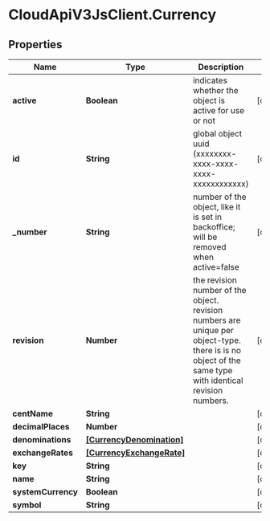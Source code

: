 # CloudApiV3JsClient.Currency

## Properties
Name | Type | Description | Notes
------------ | ------------- | ------------- | -------------
**active** | **Boolean** | indicates whether the object is active for use or not | [optional] 
**id** | **String** | global object uuid (xxxxxxxx-xxxx-xxxx-xxxx-xxxxxxxxxxxx) | [optional] 
**_number** | **String** | number of the object, like it is set in backoffice; will be removed when active&#x3D;false | [optional] 
**revision** | **Number** | the revision number of the object. revision numbers are unique per object-type. there is is no object of the same type with identical revision numbers. | [optional] 
**centName** | **String** |  | [optional] 
**decimalPlaces** | **Number** |  | [optional] 
**denominations** | [**[CurrencyDenomination]**](CurrencyDenomination.md) |  | [optional] 
**exchangeRates** | [**[CurrencyExchangeRate]**](CurrencyExchangeRate.md) |  | [optional] 
**key** | **String** |  | [optional] 
**name** | **String** |  | [optional] 
**systemCurrency** | **Boolean** |  | [optional] 
**symbol** | **String** |  | [optional] 



